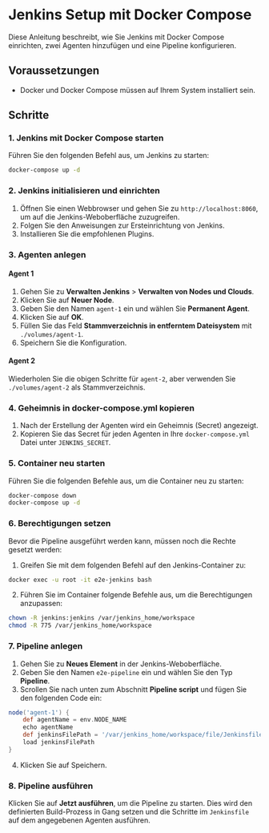 # Jenkins Setup mit Docker Compose

Diese Anleitung beschreibt, wie Sie Jenkins mit Docker Compose einrichten, zwei Agenten hinzufügen und eine Pipeline konfigurieren.

## Voraussetzungen

- Docker und Docker Compose müssen auf Ihrem System installiert sein.

## Schritte

### 1. Jenkins mit Docker Compose starten

Führen Sie den folgenden Befehl aus, um Jenkins zu starten:

```bash
docker-compose up -d
```

### 2. Jenkins initialisieren und einrichten

1. Öffnen Sie einen Webbrowser und gehen Sie zu `http://localhost:8060`, um auf die Jenkins-Weboberfläche zuzugreifen.
2. Folgen Sie den Anweisungen zur Ersteinrichtung von Jenkins.
3. Installieren Sie die empfohlenen Plugins.

### 3. Agenten anlegen

#### Agent 1

1. Gehen Sie zu **Verwalten Jenkins** > **Verwalten von Nodes und Clouds**.
2. Klicken Sie auf **Neuer Node**.
3. Geben Sie den Namen `agent-1` ein und wählen Sie **Permanent Agent**.
4. Klicken Sie auf **OK**.
5. Füllen Sie das Feld **Stammverzeichnis in entferntem Dateisystem** mit `./volumes/agent-1`.
6. Speichern Sie die Konfiguration.

#### Agent 2

Wiederholen Sie die obigen Schritte für `agent-2`, aber verwenden Sie `./volumes/agent-2` als Stammverzeichnis.

### 4. Geheimnis in docker-compose.yml kopieren

1. Nach der Erstellung der Agenten wird ein Geheimnis (Secret) angezeigt.
2. Kopieren Sie das Secret für jeden Agenten in Ihre `docker-compose.yml` Datei unter `JENKINS_SECRET`.

### 5. Container neu starten

Führen Sie die folgenden Befehle aus, um die Container neu zu starten:

```bash
docker-compose down
docker-compose up -d
```

### 6. Berechtigungen setzen

Bevor die Pipeline ausgeführt werden kann, müssen noch die Rechte gesetzt werden:
1. Greifen Sie mit dem folgenden Befehl auf den Jenkins-Container zu:
```bash
docker exec -u root -it e2e-jenkins bash
```

2. Führen Sie im Container folgende Befehle aus, um die Berechtigungen anzupassen:
```bash
chown -R jenkins:jenkins /var/jenkins_home/workspace
chmod -R 775 /var/jenkins_home/workspace
```

### 7. Pipeline anlegen

1. Gehen Sie zu **Neues Element** in der Jenkins-Weboberfläche.
2. Geben Sie den Namen `e2e-pipeline` ein und wählen Sie den Typ **Pipeline**.
3. Scrollen Sie nach unten zum Abschnitt **Pipeline script** und fügen Sie den folgenden Code ein:

```groovy
node('agent-1') {
    def agentName = env.NODE_NAME
    echo agentName
    def jenkinsFilePath = '/var/jenkins_home/workspace/file/Jenkinsfile'
    load jenkinsFilePath
}
```

4. Klicken Sie auf Speichern.

### 8. Pipeline ausführen

Klicken Sie auf **Jetzt ausführen**, um die Pipeline zu starten. Dies wird den definierten Build-Prozess in Gang setzen und die Schritte im `Jenkinsfile` auf dem angegebenen Agenten ausführen.
